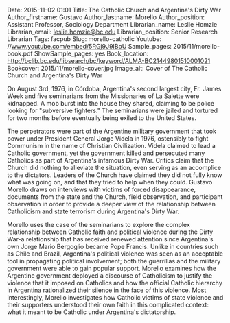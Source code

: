 Date: 2015-11-02 01:01
Title: The Catholic Church and Argentina's Dirty War 
Author_firstname: Gustavo 
Author_lastname: Morello
Author_position: Assistant Professor, Sociology Department
Librarian_name: Leslie Homzie
Librarian_email: leslie.homzie@bc.edu
Librarian_position: Senior Research Librarian
Tags: facpub
Slug: morello-catholic
Youtube: //www.youtube.com/embed/5RGj9J9IBoU
Sample_pages: 2015/11/morello-book.pdf
ShowSample_pages: yes
Book_location: http://bclib.bc.edu/libsearch/bc/keyword/ALMA-BC21449801510001021
Bookcover: 2015/11/morello-cover.jpg
Image_alt: Cover of The Catholic Church and Argentina's Dirty War

 On August 3rd, 1976, in Córdoba, Argentina's second largest city, Fr. James Week and five seminarians from the Missionaries of La Salette were kidnapped. A mob burst into the house they shared, claiming to be police looking for "subversive fighters." The seminarians were jailed and tortured for two months before eventually being exiled to the United States.

The perpetrators were part of the Argentine military government that took power under President General Jorge Videla in 1976, ostensibly to fight Communism in the name of Christian Civilization. Videla claimed to lead a Catholic government, yet the government killed and persecuted many Catholics as part of Argentina's infamous Dirty War. Critics claim that the Church did nothing to alleviate the situation, even serving as an accomplice to the dictators. Leaders of the Church have claimed they did not fully know what was going on, and that they tried to help when they could. Gustavo Morello draws on interviews with victims of forced disappearance, documents from the state and the Church, field observation, and participant observation in order to provide a deeper view of the relationship between Catholicism and state terrorism during Argentina's Dirty War.

Morello uses the case of the seminarians to explore the complex relationship between Catholic faith and political violence during the Dirty War-a relationship that has received renewed attention since Argentina's own Jorge Mario Bergoglio became Pope Francis. Unlike in countries such as Chile and Brazil, Argentina's political violence was seen as an acceptable tool in propagating political involvement; both the guerrillas and the military government were able to gain popular support. Morello examines how the Argentine government deployed a discourse of Catholicism to justify the violence that it imposed on Catholics and how the official Catholic hierarchy in Argentina rationalized their silence in the face of this violence. Most interestingly, Morello investigates how Catholic victims of state violence and their supporters understood their own faith in this complicated context: what it meant to be Catholic under Argentina's dictatorship. 